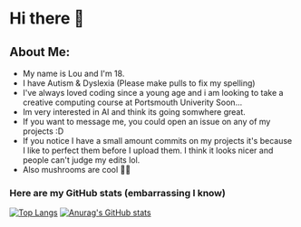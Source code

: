  # Hi there 👋
 ## About Me:
- My name is Lou and I'm 18.
- I have Autism & Dyslexia (Please make pulls to fix my spelling)
- I've always loved coding since a young age and i am looking to take a creative computing course at Portsmouth Univerity Soon...
- Im very interested in AI and think its going somwhere great. 
- If you want to message me, you could open an issue on any of my projects :D
- If you notice I have a small amount commits on my projects it's because I like to perfect them before I upload them. I think it looks nicer and people can't judge my edits lol.
- Also mushrooms are cool 🍄🍄

### Here are my GitHub stats (embarrassing I know)

[![Top Langs](https://github-readme-stats.vercel.app/api/top-langs/?username=LouCodingStuff&langs_count=8)](https://github.com/anuraghazra/github-readme-stats)
[![Anurag's GitHub stats](https://github-readme-stats.vercel.app/api?username=LouCodingStuff)](https://github.com/anuraghazra/github-readme-stats)
